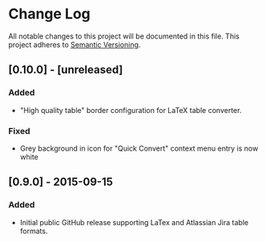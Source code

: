 # Change Log
All notable changes to this project will be documented in this file.
This project adheres to [Semantic Versioning](http://semver.org/).

## [0.10.0] - [unreleased]

### Added
- "High quality table" border configuration for LaTeX table converter.

### Fixed
- Grey background in icon for "Quick Convert" context menu entry is now white

## [0.9.0] - 2015-09-15
### Added
- Initial public GitHub release supporting LaTex and Atlassian Jira table formats.